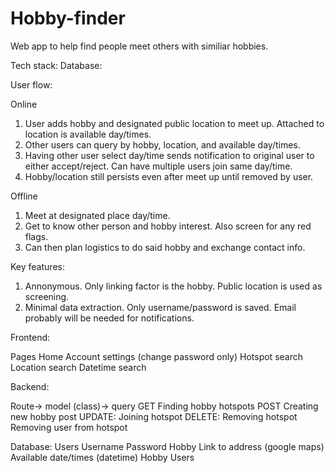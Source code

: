 # Hobby-finder

Web app to help find people meet others with similiar hobbies. 

Tech stack: 
Database: 

User flow:

Online
1. User adds hobby and designated public location to meet up. Attached to location is available day/times. 
2. Other users can query by hobby, location, and available day/times.
3. Having other user select day/time sends notification to original user to either accept/reject. Can have multiple users join same day/time. 
4. Hobby/location still persists even after meet up until removed by user. 

Offline
1. Meet at designated place day/time.
2. Get to know other person and hobby interest. Also screen for any red flags. 
3. Can then plan logistics to do said hobby and exchange contact info.

Key features:
1. Annonymous. Only linking factor is the hobby. Public location is used as screening. 
2. Minimal data extraction. Only username/password is saved. Email probably will be needed for notifications. 

Frontend:

Pages 
    Home 
    Account settings (change password only)
    Hotspot search
    Location search
    Datetime search

Backend:

Route-> model (class)-> query
GET
    Finding hobby hotspots
POST
    Creating new hobby post
UPDATE:
    Joining hotspot
DELETE:
    Removing hotspot
    Removing user from hotspot
    
Database:
    Users
        Username
        Password
    Hobby
        Link to address (google maps)
        Available date/times (datetime)
        Hobby
        Users







